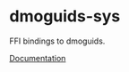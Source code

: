 # dmoguids-sys #
FFI bindings to dmoguids.

[Documentation](https://retep998.github.io/doc/dmoguids-sys/)
